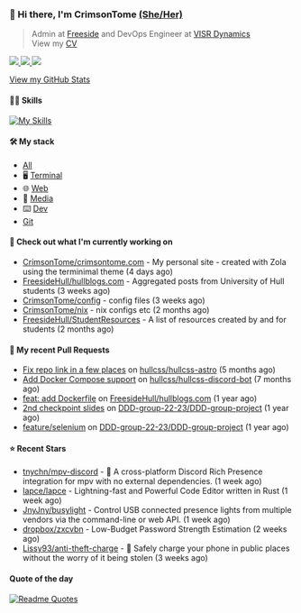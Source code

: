 ### 👋 Hi there, I'm CrimsonTome [(She/Her)](https://en.pronouns.page/@crimsontome427) 

> Admin at [Freeside](https://freeside.co.uk) and DevOps Engineer at [VISR Dynamics](https://visr-vr.com)  
> View my [CV](/rccv100923.pdf)

<p>
<a href="https://discord.com/users/449573875743981569"><img src="https://img.shields.io/badge/Discord-5865F2?style=for-the-badge&logo=discord&logoColor=white">
<a href="mailto:crimsontome427@protonmail.com"><img src="https://img.shields.io/badge/ProtonMail-8B89CC?style=for-the-badge&logo=protonmail&logoColor=white">
<a href="https://www.linkedin.com/in/robyn-clark-aa776b1b4/"><img src="https://img.shields.io/badge/LinkedIn-0077B5?style=for-the-badge&logo=linkedin&logoColor=white">
</p>

View my [GitHub Stats](/pages/stats.md)  

#### 🤹🏻 Skills

[![My Skills](https://skillicons.dev/icons?i=git,docker,bash,cs,github,githubactions,linux,py,md,raspberrypi&perline=5)](https://skillicons.dev)

#### 🛠 My stack

- [All](https://github.com/stars/CrimsonTome/lists/my-stack)
- 🖥️ [Terminal](https://github.com/stars/CrimsonTome/lists/terminal)
- 🌐 [Web](https://github.com/stars/CrimsonTome/lists/web)
- 📔 [Media](https://github.com/stars/CrimsonTome/lists/media)
- ⌨️ [Dev](https://github.com/stars/CrimsonTome/lists/dev)
- [Git](https://github.com/stars/CrimsonTome/lists/git)
  
#### 👷 Check out what I'm currently working on

- [CrimsonTome/crimsontome.com](https://github.com/CrimsonTome/crimsontome.com) - My personal site - created with Zola using the terminimal theme (4 days ago)
- [FreesideHull/hullblogs.com](https://github.com/FreesideHull/hullblogs.com) - Aggregated posts from University of Hull students (3 weeks ago)
- [CrimsonTome/config](https://github.com/CrimsonTome/config) - config files (3 weeks ago)
- [CrimsonTome/nix](https://github.com/CrimsonTome/nix) - nix configs etc (2 months ago)
- [FreesideHull/StudentResources](https://github.com/FreesideHull/StudentResources) - A list of resources created by and for students (2 months ago)


#### 🔨 My recent Pull Requests

- [Fix repo link in a few places](https://github.com/hullcss/hullcss-astro/pull/18) on [hullcss/hullcss-astro](https://github.com/hullcss/hullcss-astro) (5 months ago)
- [Add Docker Compose support](https://github.com/hullcss/hullcss-discord-bot/pull/205) on [hullcss/hullcss-discord-bot](https://github.com/hullcss/hullcss-discord-bot) (7 months ago)
- [feat: add Dockerfile](https://github.com/FreesideHull/hullblogs.com/pull/15) on [FreesideHull/hullblogs.com](https://github.com/FreesideHull/hullblogs.com) (1 year ago)
- [2nd checkpoint slides](https://github.com/DDD-group-22-23/DDD-group-project/pull/7) on [DDD-group-22-23/DDD-group-project](https://github.com/DDD-group-22-23/DDD-group-project) (1 year ago)
- [feature/selenium](https://github.com/DDD-group-22-23/DDD-group-project/pull/6) on [DDD-group-22-23/DDD-group-project](https://github.com/DDD-group-22-23/DDD-group-project) (1 year ago)

#### ⭐ Recent Stars

- [tnychn/mpv-discord](https://github.com/tnychn/mpv-discord) - 🎈 A cross-platform Discord Rich Presence integration for mpv with no external dependencies. (1 week ago)
- [lapce/lapce](https://github.com/lapce/lapce) - Lightning-fast and Powerful Code Editor written in Rust (1 week ago)
- [JnyJny/busylight](https://github.com/JnyJny/busylight) - Control USB connected presence lights from multiple vendors via the command-line or web API. (1 week ago)
- [dropbox/zxcvbn](https://github.com/dropbox/zxcvbn) - Low-Budget Password Strength Estimation (2 weeks ago)
- [Lissy93/anti-theft-charge](https://github.com/Lissy93/anti-theft-charge) - 🔋 Safely charge your phone in public places without the worry of it being stolen (3 weeks ago)

#### Quote of the day

[![Readme Quotes](https://quotes-github-readme.vercel.app/api?type=horizontal&theme=dark)](https://github.com/piyushsuthar/github-readme-quotes)
<br>
